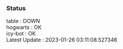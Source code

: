 ### Status


table : DOWN  
hogwarts : OK  
icy-bot : OK  
Latest Update : 2023-01-26 03:11:08.527346
